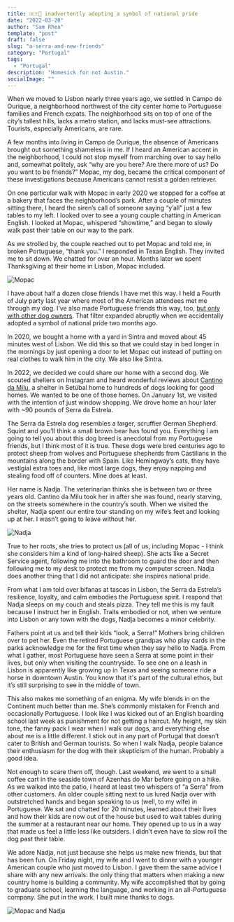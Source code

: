 ```yaml
---
title: 🇵🇹🐻 inadvertently adopting a symbol of national pride
date: "2022-03-20"
author: "Sam Rhea"
template: "post"
draft: false
slug: "a-serra-and-new-friends"
category: "Portugal"
tags:
  - "Portugal"
description: "Homesick for not Austin."
socialImage: ""
---
```


When we moved to Lisbon nearly three years ago, we settled in Campo de Ourique, a neighborhood northwest of the city center home to Portuguese families and French expats. The neighborhood sits on top of one of the city’s tallest hills, lacks a metro station, and lacks must-see attractions. Tourists, especially Americans, are rare.

A few months into living in Campo de Ourique, the absence of Americans brought out something shameless in me. If I heard an American accent in the neighborhood, I could not stop myself from marching over to say hello and, somewhat politely, ask “why are you here? Are there more of us? Do you want to be friends?” Mopac, my dog, became the critical component of these investigations because Americans cannot resist a golden retriever.

On one particular walk with Mopac in early 2020 we stopped for a coffee at a bakery that faces the neighborhood’s park. After a couple of minutes sitting there, I heard the siren’s call of someone saying “y’all” just a few tables to my left. I looked over to see a young couple chatting in American English. I looked at Mopac, whispered “showtime,” and began to slowly walk past their table on our way to the park.

As we strolled by, the couple reached out to pet Mopac and told me, in broken Portuguese, “thank you.” I responded in Texan English. They invited me to sit down. We chatted for over an hour. Months later we spent Thanksgiving at their home in Lisbon, Mopac included.

![Mopac](../../../static/media/post-images/serra/mopac.jpg)

I have about half a dozen close friends I have met this way. I held a Fourth of July party last year where most of the American attendees met me through my dog. I’ve also made Portuguese friends this way, too, [but only with other dog owners](https://blog.samrhea.com/posts/2020/dog-parties-in-portugal). That filter expanded abruptly when we accidentally adopted a symbol of national pride two months ago.

In 2020, we bought a home with a yard in Sintra and moved about 45 minutes west of Lisbon. We did this so that we could stay in bed longer in the mornings by just opening a door to let Mopac out instead of putting on real clothes to walk him in the city. We also like Sintra.

In 2022, we decided we could share our home with a second dog. We scouted shelters on Instagram and heard wonderful reviews about [Cantino da Milu](https://www.ocantinhodamilu.com/), a shelter in Setúbal home to hundreds of dogs looking for good homes. We wanted to be one of those homes. On January 1st, we visited with the intention of just window shopping. We drove home an hour later with ~90 pounds of Serra da Estrela.

The Serra da Estrela dog resembles a larger, scruffier German Shepherd. Squint and you’ll think a small brown bear has found you. Everything I am going to tell you about this dog breed is anecdotal from my Portuguese friends, but I think most of it is true. These dogs were bred centuries ago to protect sheep from wolves and Portuguese shepherds from Castilians in the mountains along the border with Spain. Like Hemingway’s cats, they have vestigial extra toes and, like most large dogs, they enjoy napping and stealing food off of counters. Mine does at least.

Her name is Nadja. The veterinarian thinks she is between two or three years old. Cantino da Milu took her in after she was found, nearly starving, on the streets somewhere in the country’s south. When we visited the shelter, Nadja spent our entire tour standing on my wife’s feet and looking up at her. I wasn’t going to leave without her.

![Nadja](../../../static/media/post-images/serra/nadja.jpg)

True to her roots, she tries to protect us (all of us, including Mopac - I think she considers him a kind of long-haired sheep). She acts like a Secret Service agent, following me into the bathroom to guard the door and then following me to my desk to protect me from my computer screen. Nadja does another thing that I did not anticipate: she inspires national pride.

From what I am told over bifanas at tascas in Lisbon, the Serra da Estrela’s resilience, loyalty, and calm embodies the Portuguese spirit. I respond that Nadja sleeps on my couch and steals pizza. They tell me this is my fault because I instruct her in English. Traits embodied or not, when we venture into Lisbon or any town with the dogs, Nadja becomes a minor celebrity.

Fathers point at us and tell their kids “look, a Serra!” Mothers bring children over to pet her. Even the retired Portuguese grandpas who play cards in the parks acknowledge me for the first time when they say hello to Nadja. From what I gather, most Portuguese have seen a Serra at some point in their lives, but only when visiting the countryside. To see one on a leash in Lisbon is apparently like growing up in Texas and seeing someone ride a horse in downtown Austin. You know that it's part of the cultural ethos, but it’s still surprising to see in the middle of town.

This also makes me something of an enigma. My wife blends in on the Continent much better than me. She’s commonly mistaken for French and occasionally Portuguese. I look like I was kicked out of an English boarding school last week as punishment for not getting a haircut. My height, my skin tone, the fanny pack I wear when I walk our dogs, and everything else about me is a little different. I stick out in any part of Portugal that doesn’t cater to British and German tourists. So when I walk Nadja, people balance their enthusiasm for the dog with their skepticism of the human. Probably a good idea.

Not enough to scare them off, though. Last weekend, we went to a small coffee cart in the seaside town of Azenhas do Mar before going on a hike. As we walked into the patio, I heard at least two whispers of “a Serra” from other customers. An older couple sitting next to us lured Nadja over with outstretched hands and began speaking to us (well, to my wife) in Portuguese. We sat and chatted for 20 minutes, learned about their lives and how their kids are now out of the house but used to wait tables during the summer at a restaurant near our home. They opened up to us in a way that made us feel a little less like outsiders. I didn’t even have to slow roll the dog past their table.

We adore Nadja, not just because she helps us make new friends, but that has been fun. On Friday night, my wife and I went to dinner with a younger American couple who just moved to Lisbon. I gave them the same advice I share with any new arrivals: the only thing that matters when making a new country home is building a community. My wife accomplished that by going to graduate school, learning the language, and working in an all-Portuguese company. She put in the work. I built mine thanks to dogs.

![Mopac and Nadja](../../../static/media/post-images/serra/mopac-and-nadja.jpg)

